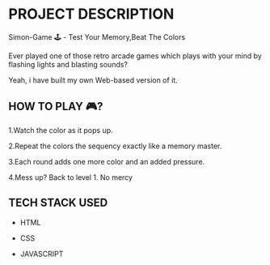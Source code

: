 # PROJECT DESCRIPTION

Simon-Game 🕹️ - Test Your Memory,Beat The Colors

Ever played one of those retro arcade games which plays with your mind by flashing lights and blasting sounds?

Yeah, i have built my own Web-based version of it.

## HOW TO PLAY 🎮? 

1.Watch the color as it pops up.

2.Repeat the colors the sequency exactly like a memory master.

3.Each round adds one more color and an added pressure.

4.Mess up? Back to level 1. No mercy

## TECH STACK USED 

- HTML 

- CSS

- JAVASCRIPT



